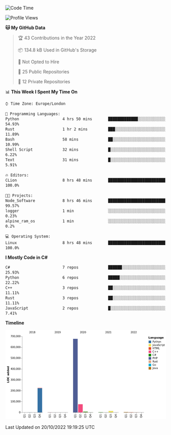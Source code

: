 <!--START_SECTION:waka-->
![Code Time](http://img.shields.io/badge/Code%20Time-329%20hrs%201%20min-blue)

![Profile Views](http://img.shields.io/badge/Profile%20Views-0-blue)

**🐱 My GitHub Data** 

> 🏆 43 Contributions in the Year 2022
 > 
> 📦 134.8 kB Used in GitHub's Storage 
 > 
> 🚫 Not Opted to Hire
 > 
> 📜 25 Public Repositories 
 > 
> 🔑 12 Private Repositories  
 > 
📊 **This Week I Spent My Time On** 

```text
⌚︎ Time Zone: Europe/London

💬 Programming Languages: 
Python                   4 hrs 50 mins       █████████████░░░░░░░░░░░░   54.93% 
Rust                     1 hr 2 mins         ███░░░░░░░░░░░░░░░░░░░░░░   11.89% 
Bash                     58 mins             ██░░░░░░░░░░░░░░░░░░░░░░░   10.99% 
Shell Script             32 mins             █░░░░░░░░░░░░░░░░░░░░░░░░   6.22% 
Text                     31 mins             █░░░░░░░░░░░░░░░░░░░░░░░░   5.91%

🔥 Editors: 
CLion                    8 hrs 48 mins       █████████████████████████   100.0%

🐱‍💻 Projects: 
Node_Software            8 hrs 46 mins       █████████████████████████   99.57% 
logger                   1 min               ░░░░░░░░░░░░░░░░░░░░░░░░░   0.23% 
alpine_ram_os            1 min               ░░░░░░░░░░░░░░░░░░░░░░░░░   0.2%

💻 Operating System: 
Linux                    8 hrs 48 mins       █████████████████████████   100.0%

```

**I Mostly Code in C#** 

```text
C#                       7 repos             ██████░░░░░░░░░░░░░░░░░░░   25.93% 
Python                   6 repos             █████░░░░░░░░░░░░░░░░░░░░   22.22% 
C++                      3 repos             ██░░░░░░░░░░░░░░░░░░░░░░░   11.11% 
Rust                     3 repos             ██░░░░░░░░░░░░░░░░░░░░░░░   11.11% 
JavaScript               2 repos             █░░░░░░░░░░░░░░░░░░░░░░░░   7.41%

```


**Timeline**

![Chart not found](https://raw.githubusercontent.com/Jirubizu/Jirubizu/master/charts/bar_graph.png) 


 Last Updated on 20/10/2022 19:19:25 UTC
<!--END_SECTION:waka-->
